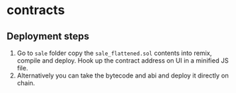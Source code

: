 # contracts

## Deployment steps

1) Go to `sale` folder copy the `sale_flattened.sol` contents into remix, compile and deploy. Hook up the contract address on UI in a minified JS file.
2) Alternatively you can take the bytecode and abi and deploy it directly on chain.
